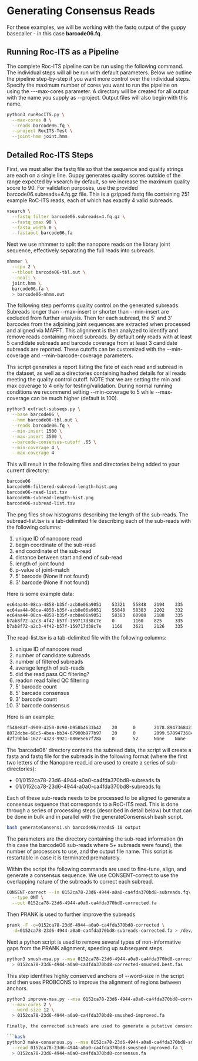 # Generating Consensus Reads 

For these examples, we will be working with the fastq output of the guppy basecaller - in this case __barcode06.fq__.

## Running Roc-ITS as a Pipeline

The complete Roc-ITS pipeline can be run using the following command. The individual steps will all be run with default parameters. Below we outline the pipeline step-by-step if you want more control over the individual steps. Specify the maximum number of cores you want to run the pipeline on using the ---max-cores parameter. A directory will be created for all output with the name you supply as --project. Output files will also begin with this name.

```bash
python3 runRocITS.py \
  --max-cores 8 \
  --reads barcode06.fq \
  --project RocITS-Test \
  --joint-hmm joint.hmm
```

## Detailed Roc-ITS Steps

First, we must alter the fastq file so that the sequence and quality strings are each on a single line. Guppy generates quality scores outside of the range expected by vsearch by default, so we increase the maximum quality score to 90. For validation purposes, use the provided barcode06.subreads=4.fq.gz file. This is a gzipped fastq file containing 251 example RoC-ITS reads, each of which has exactly 4 valid subreads.

```bash
vsearch \
  --fastq_filter barcode06.subreads=4.fq.gz \
  --fastq_qmax 90 \
  --fasta_width 0 \
  --fastaout barcode06.fa
```
Next we use nhmmer to split the nanopore reads on the library joint sequence, effectively separating the full reads into subreads.

```bash
nhmmer \
  --cpu 2 \
  --tblout barcode06-tbl.out \
  --noali \
  joint.hmm \
  barcode06.fa \
  > barcode06-nhmm.out
```
The following step performs quality control on the generated subreads. Subreads longer than --max-insert or shorter than --min-insert are excluded from further analysis. Then for each subread, the 5' and 3' barcodes from the adjoining joint sequences are extracted when processed and aligned via MAFFT. This alignment is then analyzed to identify and remove reads containing mixed subreads. By default only reads with at least 5 candidate subreads and barcode coverage from at least 3 candidate subreads are reported. These cutoffs can be customized with the --min-coverage and --min-barcode-coverage parameters.

Ths script generates a report listing the fate of each read and subread in the dataset, as well as a directories containing hashed details for all reads meeting the quality control cutoff. NOTE that we are setting the min and max coverage to 4 only for testing/validation. During normal running conditions we recommend setting --min-coverage to 5 while --max-coverage can be much higher (default is 100).

```bash
python3 extract-subseqs.py \
  --base barcode06 \
  --hmm barcode06-tbl.out \
  --reads barcode06.fq \
  --min-insert 1500 \
  --max-insert 3500 \
  --barcode-consensus-cutoff .65 \
  --min-coverage 4 \
  --max-coverage 4
```

This will result in the following files and directories being added to your current directory:
```bash
barcode06
barcode06-filtered-subread-length-hist.png
barcode06-read-list.tsv
barcode06-subread-length-hist.png
barcode06-subread-list.tsv
```

The png files show histograms describing the length of the sub-reads. The subread-list.tsv is a tab-delimited file describing each of the sub-reads with the following columns:
1) unique ID of nanopore read
2) begin coordinate of the sub-read
3) end coordinate of the sub-read
4) distance between start and end of sub-read
5) length of joint found
6) p-value of joint-match
7) 5' barcode (None if not found)
8) 3' barcode (None if not found)

Here is some example data:
```bash
ec64aa44-08ca-4858-b35f-acb8e06a9051    53321   55848   2194    335     3.2e-167        GTCGC   GGGTT
ec64aa44-08ca-4858-b35f-acb8e06a9051    55848   58383   2202    332     8.2e-168        None    AAGGT
ec64aa44-08ca-4858-b35f-acb8e06a9051    58383   60908   2188    335     3.1e-161        GTCGC   AAGGT
b7ab8f72-a2c3-4f42-b57f-159717d38c7e    0       1160    825     335     4.9e-169        CCAGC   GCAAT
b7ab8f72-a2c3-4f42-b57f-159717d38c7e    1160    3621    2126    335     4.5e-160        CCAAC   GCAAT
```

The read-list.tsv is a tab-delimited file with the following columns:
1) unique ID of nanopore read
2) number of candidate subreads
3) number of filtered subreads
4) average length of sub-reads
5) did the read pass QC filtering?
6) readon read failed QC filtering
7) 5' barcode count
8) 5' barcade consensus
9) 3' barcode count
10) 3' barcode consensus

Here is an example:
```bash
f548e84f-d909-4250-8c90-b958b4631b42    20      0       2178.8947368421054      13.457318276858818      True            19      tacag   19      gacaa
8872dcbe-68c5-4bea-bb34-67900b977b97    20      0       2099.5789473684213      18.524205754374716      True            18      acctg   18      gctga
d2f19bb4-1627-4323-9921-080e5e67f28a    0       52      None    None    False   Minimum Barcode Coverage        0       None    0       None
```

The 'barcode06' directory contains the subread data, the script will create a fasta and fastq file for the subreads in the following format (where the first two letters of the Nanopore read_id are used to create a series of sub-directories):

- 01/0152ca78-23d6-4944-a0a0-ca4fda370bd8-subreads.fa
- 01/0152ca78-23d6-4944-a0a0-ca4fda370bd8-subreads.fq

Each of these sub-reads needs to be processed to be aligned to generate a consensus sequence that corresponds to a RoC-ITS read. This is done through a series of processing steps (described in detail below) but that can be done in bulk and in parallel with the generateConsensi.sh bash script.

```bash
bash generateConsensi.sh barcode06/reads5 10 output
```
The parameters are the directory containing the sub-read information (in this case the barcode06 sub-reads where 5+ subreads were found), the number of processors to use, and the output file name. This script is restartable in case it is terminated prematurely.

Within the script the following commands are used to fine-tune, align, and generate a consensus sequence. We use CONSENT-correct to use the overlapping nature of the subreads to correct each subread.

```bash
CONSENT-correct --in 0152ca78-23d6-4944-a0a0-ca4fda370bd8-subreads.fq\
  --type ONT \
  --out 0152ca78-23d6-4944-a0a0-ca4fda370bd8-corrected.fa
```

Then PRANK is used to further improve the subreads

```bash
prank -F -o=0152ca78-23d6-4944-a0a0-ca4fda370bd8-corrected \
  -d=0152ca78-23d6-4944-a0a0-ca4fda370bd8-subreads-corrected.fa > /dev/null
```
Next a python script is used to remove several types of non-informative gaps from the PRANK alignment, speeding up subsequent steps.

```bash
python3 smush-msa.py --msa 0152ca78-23d6-4944-a0a0-ca4fda370bd8-corrected-smushed-best.fas \
  > 0152ca78-23d6-4944-a0a0-ca4fda370bd8-corrected-smushed.best.fas
```
This step identifies highly conserved anchors of --word-size in the script and then uses PROBCONS to improve the alignment of regions between anchors.

```bash
python3 improve-msa.py --msa 0152ca78-23d6-4944-a0a0-ca4fda370bd8-corrected-smushed.best.fas \
  --max-cores 2 \
  --word-size 12 \
  > 0152ca78-23d6-4944-a0a0-ca4fda370bd8-smushed-improved.fa

Finally, the corrected subreads are used to generate a putative consensus sequence. All subreads are compared to this consensus, and any that fail to match the consensus at certain threshold are removed and a new consensus sequence is generated and the final consensus sequence is reported.

```bash
python3 make-consensus.py --msa 0152ca78-23d6-4944-a0a0-ca4fda370bd8-smushed-improved.fa \
  --read 0152ca78-23d6-4944-a0a0-ca4fda370bd8-smushed-improved.fa \
  > 0152ca78-23d6-4944-a0a0-ca4fda370bd8-consensus.fa
```
